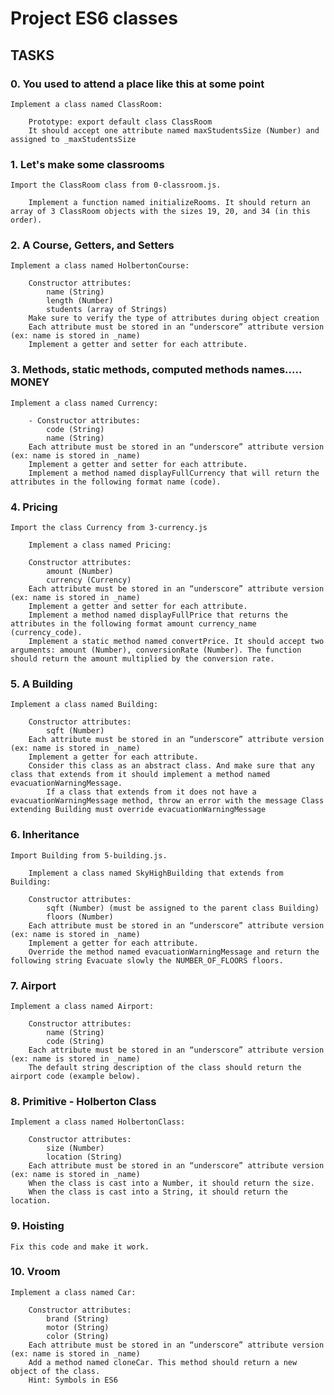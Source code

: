 # Project ES6 classes

## TASKS

### 0. You used to attend a place like this at some point
    Implement a class named ClassRoom:

        Prototype: export default class ClassRoom
        It should accept one attribute named maxStudentsSize (Number) and assigned to _maxStudentsSize

### 1. Let's make some classrooms
    Import the ClassRoom class from 0-classroom.js.

        Implement a function named initializeRooms. It should return an array of 3 ClassRoom objects with the sizes 19, 20, and 34 (in this order).

### 2. A Course, Getters, and Setters
    Implement a class named HolbertonCourse:

        Constructor attributes:
            name (String)
            length (Number)
            students (array of Strings)
        Make sure to verify the type of attributes during object creation
        Each attribute must be stored in an “underscore” attribute version (ex: name is stored in _name)
        Implement a getter and setter for each attribute.

### 3. Methods, static methods, computed methods names..... MONEY
    Implement a class named Currency:

        - Constructor attributes:
            code (String)
            name (String)
        Each attribute must be stored in an “underscore” attribute version (ex: name is stored in _name)
        Implement a getter and setter for each attribute.
        Implement a method named displayFullCurrency that will return the attributes in the following format name (code).

### 4. Pricing
    Import the class Currency from 3-currency.js

        Implement a class named Pricing:

        Constructor attributes:
            amount (Number)
            currency (Currency)
        Each attribute must be stored in an “underscore” attribute version (ex: name is stored in _name)
        Implement a getter and setter for each attribute.
        Implement a method named displayFullPrice that returns the attributes in the following format amount currency_name (currency_code).
        Implement a static method named convertPrice. It should accept two arguments: amount (Number), conversionRate (Number). The function should return the amount multiplied by the conversion rate.

### 5. A Building
    Implement a class named Building:

        Constructor attributes:
            sqft (Number)
        Each attribute must be stored in an “underscore” attribute version (ex: name is stored in _name)
        Implement a getter for each attribute.
        Consider this class as an abstract class. And make sure that any class that extends from it should implement a method named evacuationWarningMessage.
            If a class that extends from it does not have a evacuationWarningMessage method, throw an error with the message Class extending Building must override evacuationWarningMessage

### 6. Inheritance
    Import Building from 5-building.js.

        Implement a class named SkyHighBuilding that extends from Building:

        Constructor attributes:
            sqft (Number) (must be assigned to the parent class Building)
            floors (Number)
        Each attribute must be stored in an “underscore” attribute version (ex: name is stored in _name)
        Implement a getter for each attribute.
        Override the method named evacuationWarningMessage and return the following string Evacuate slowly the NUMBER_OF_FLOORS floors.

### 7. Airport
    Implement a class named Airport:

        Constructor attributes:
            name (String)
            code (String)
        Each attribute must be stored in an “underscore” attribute version (ex: name is stored in _name)
        The default string description of the class should return the airport code (example below).

### 8. Primitive - Holberton Class
    Implement a class named HolbertonClass:

        Constructor attributes:
            size (Number)
            location (String)
        Each attribute must be stored in an “underscore” attribute version (ex: name is stored in _name)
        When the class is cast into a Number, it should return the size.
        When the class is cast into a String, it should return the location.

### 9. Hoisting
    Fix this code and make it work.

### 10. Vroom
    Implement a class named Car:

        Constructor attributes:
            brand (String)
            motor (String)
            color (String)
        Each attribute must be stored in an “underscore” attribute version (ex: name is stored in _name)
        Add a method named cloneCar. This method should return a new object of the class.
        Hint: Symbols in ES6
